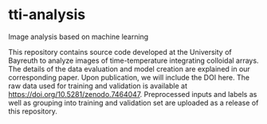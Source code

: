 # tti-analysis
Image analysis based on machine learning

This repository contains source code developed at the University of Bayreuth to analyze images of time-temperature integrating colloidal arrays. The details of the data evaluation and model creation are explained in our corresponding paper. Upon publication, we will include the DOI here. The raw data used for training and validation is available at https://doi.org/10.5281/zenodo.7464047. Preprocessed inputs and labels as well as grouping into training and validation set are uploaded as a release of this repository.
